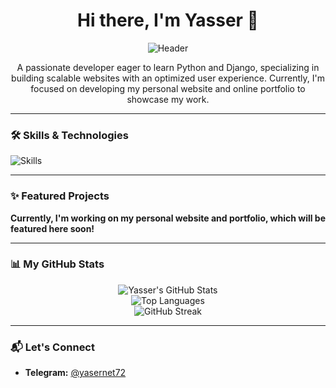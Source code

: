<h1 align="center">Hi there, I'm Yasser 👋</h1>

<p align="center">
  <img src="https://capsule-render.vercel.app/api?type=waving&color=gradient&height=120&section=header&text=Welcome%20to%20my%20GitHub%20Profile!&fontSize=30&animation=fadeIn&fontColor=fff" alt="Header" />
</p>

<p align="center">
  A passionate developer eager to learn Python and Django, specializing in building scalable websites with an optimized user experience. Currently, I'm focused on developing my personal website and online portfolio to showcase my work.
</p>

---

### 🛠️ Skills & Technologies

<p align="left">
  <img src="https://skillicons.dev/icons?i=python,django,html,css,git,vscode,linux,postgresql" alt="Skills" />
</p>

---

### ✨ Featured Projects

**Currently, I'm working on my personal website and portfolio, which will be featured here soon!**

---

### 📊 My GitHub Stats

<p align="center">
  <img src="https://github-readme-stats.vercel.app/api?username=Yasser-Developer&show_icons=true&theme=radical&hide_border=true&count_private=true" alt="Yasser's GitHub Stats" />
  <br/>
  <img src="https://github-readme-stats.vercel.app/api/top-langs/?username=Yasser-Developer&layout=compact&theme=radical&hide_border=true" alt="Top Languages" />
  <br/>
  <img src="https://streak-stats.demolab.com/?user=Yasser-Developer&theme=dark&hide_border=true" alt="GitHub Streak" />
</p>

---

### 📬 Let's Connect

* **Telegram:** [@yasernet72](https://t.me/yasernet72)
